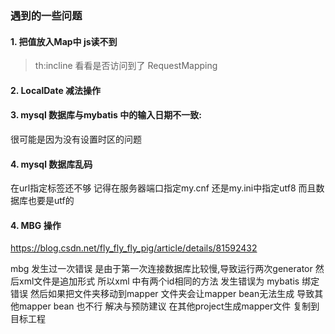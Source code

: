 ### 遇到的一些问题

#### 1. 把值放入Map中 js读不到
> th:incline 
> 看看是否访问到了 RequestMapping

#### 2. LocalDate 减法操作

#### 3. mysql 数据库与mybatis 中的输入日期不一致:

很可能是因为没有设置时区的问题

#### 4. mysql 数据库乱码 
在url指定标签还不够 记得在服务器端口指定my.cnf 还是my.ini中指定utf8
而且数据库也要是utf的

#### 4. MBG 操作
https://blog.csdn.net/fly_fly_fly_pig/article/details/81592432 

mbg 发生过一次错误 是由于第一次连接数据库比较慢,导致运行两次generator
然后xml文件是追加形式 所以xml 中有两个id相同的方法
发生错误为 mybatis 绑定错误
然后如果把文件夹移动到mapper 文件夹会让mapper bean无法生成
导致其他mapper bean 也不行
解决与预防建议 在其他project生成mapper文件 复制到目标工程
